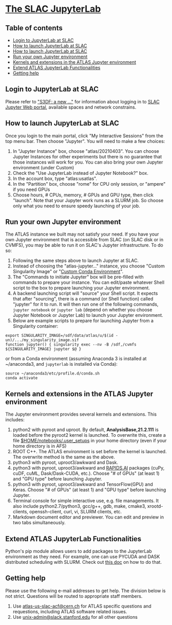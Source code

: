 # [The SLAC JupyterLab](https://sdf.slack.stanford.edu/public/doc/#/interactive-compute?id=jupyter)

## Table of contents

- [Login to JupyterLab at SLAC](#login-to-jupyterlab-at-slac)
- [How to launch JupyterLab at SLAC](#how-to-launch-jupyterlab-at-slac)
- [How to launch JupyterLab at SLAC](#how-to-launch-jupyterlab-at-slac)
- [Run your own Jupyter environment](#run-your-own-jupyter-environment)
- [Kernels and extensions in the ATLAS Jupyter environment](#kernels-and-extensions-in-the-atlas-jupyter-environment)
- [Extend ATLAS JupyterLab Functionalities](#extend-atlas-jupyterlab-functionalities)
- [Getting help](#getting-help)
<!--
- [An alternative way to start a Jupyter environment at SLAC](#an-alternative-way-to-start-a-jupyter-environment-at-slac)
  -->

## Login to JupyterLab at SLAC

Please refer to ["S3DF: a new ..."](../sshlogin/ssh2SLAC.md#accessing-to-s3df)
for information about logging in to
[SLAC Jupyter Web portal](https://s3df.slack.stanford.edu/ondemand), available
spaces and network constrains.

## How to launch JupyterLab at SLAC

Once you login to the main portal, click "My Interactive Sessions" from the top
menu bar. Then choose "Jupyter". You will need to make a few choices:

1. In "Jupyter Instance" box, choose "atlas/20210403". You can choose Jupyter
   Instances for other experiments but there is no guarantee that those
   instances will work for you. You can also bring your own Jupyter environment
   (under Custom)
2. Check the "Use JupyterLab instead of Jupyter Notebook?" box.
3. In the account box, type "atlas:usatlas".
4. In the "Partition" box, choose "rome" for CPU only session, or "ampere" if
   you need GPUs
5. Choose hours, # CPUs, memory, # GPUs and GPU type, then click "launch". Note
   that your Jupyter work runs as a SLURM job. So choose only what you need to
   ensure speedy launching of your job.

<!--
In addition to using this portal, it is also possible to directly run Jupyter
on SLAC batch nodes (see [section below](#an-alternative-way-to-start-a-jupyter-environment-at-slac))
-->

## Run your own Jupyter environment

The ATLAS instance we built may not satisfy your need. If you have your own
Jupyter environment that is accessible from SLAC (on SLAC disk or in CVMFS), you
may be able to run it on SLAC's Jupyter infrastructure. To do so:

1. Following the same steps above to launch Jupyter at SLAC.
2. Instead of choosing the "atlas-jupyter..." instance, you choose "Custom
   Singularity Image" or
   "[Custom Conda Environment](https://docs.conda.io/projects/conda/en/latest/user-guide/install/linux.html)".
3. The "Commands to initiate Jupyter" box will be pre-filled with commands to
   prepare your instance. You can edit/paste whatever Shell script to the box to
   prepare launching your Jupyter environment.
4. A backend launching script will "source" your Shell script. It expects that
   after "sourcing", there is a command (or Shell function) called "jupyter" for
   it to run. It will then run one of the following commands, `jupyter notebook`
   or `jupyter lab` (depend on whether you choose Jupyter Notebook or Jupyter
   Lab) to launch your Jupyter environment.
5. Below are example scripts to prepare for launching Jupyter from a Singularity
   container:

```
export SINGULARITY_IMAGE=/sdf/data/atlas/u/$(id -un)/.../my_singularity_image.sif
function jupyter() { singularity exec --nv -B /sdf,/cvmfs ${SINGULARITY_IMAGE} jupyter $@ }
```

or from a Conda environment (assuming Anaconda 3 is installed at ~/anaconda3,
and `jupyterlab` is installed via Conda):

```
source ~/anaconda3/etc/profile.d/conda.sh
conda activate
```

<!--
## An alternative way to start a Jupyter environment at SLAC

The SLAC Jupyter portal uses the Open OnDemand technology. In rare cases, Open OnDemand may run into
trouble. Fortunately the Slurm batch system at SLAC enables a user to SSH into a batch node if the user has a batch
job running on that
node. The feature makes it possible to for users to directly run Jupyter on batch nodes (bypassing Open OnDemand),
by following instruction below:

1\. Create a script to start your Jupyter environment. <p>
The following script can be used to start a Jupyter instance using one of the ATLAS image in CVMFS. You can write a
similar script to start your own Jupyter environment.
```
#!/bin/sh

hostname -f

op=exec
cmd="jupyter lab"
[ ! -z "$1" ] && cmd="$1"

export T3repo=/cvmfs/atlas.sdcc.bnl.gov/jupyter/t3s
#SINGULARITY_IMAGE_PATH=${T3repo}/slack/singularity/atlas-slack-w-slurm-cli-20200714.sif
#SINGULARITY_IMAGE_PATH=${T3repo}/slack/singularity/jupyter-miniforge.20220315.sif
SINGULARITY_IMAGE_PATH=${T3repo}/slack/singularity/jupyter-conda.20210403.sif
export SINGULARITY_IMAGE_PATH
singularity $op -B /cvmfs,/sdf,/gpfs,/scratch,/lscratch \
                -B /etc/slurm,/opt/slurm,/var/spool/slurmd,/run/slurm/conf/slurm.conf \
                -B /var/run/munge \
                -B /bin/modulecmd \
                -B ${T3repo}/slack/singularity/99-zatlas.sh:/.singularity.d/env/99-zatlas.sh \
                --nv \
            ${SINGULARITY_IMAGE_PATH} $cmd
```
Note that at the top of the script there is a `hostname -f` line. This is useful to tell which host (batch node)
the script is actually running on.

2\. Submit the script to Slurm
```
srun -J jupyter --nodes=1 <other_options> /bin/sh the_above_script
```
`other_options` can be
```
--cpus-per-task=N (number of CPU cores)
--mem=XXXX (memory in MB)
--time=XXXX (wall time in minutes, default is 30 minutes)
--gres='gpu:a100:1' (request a A100 GPU, or 'gpu:1' for any kind of GPU)
--account='shared' (or use account 'usatlas')
```
A word about Slurm `account`: SLAC has a large pool of GPUs, including 80x A100 GPUs and a few hundreds older
Nvidia GPU models. US ATLAS owns four A100 GPUs. 'usatlas' account will guaranty the usage, but you may be
competing with other US ATLAS colleagues. Jobs using 'shared' account are subject to preemption but the risk of
being preempted in a few hours is low (under the current usage pattern).

3\. Write down a few info from the above `srun` command.<p>
The command should first show the full hostname of the batch node it is running on (say
`the_batch_node.slack.stanford.edu`). It should also print out messages asking you to point your browser to an URL like:
```
http://localhost:8888/?token=ec4d404fe69d2ff760d611c0509a9e8ac770c7f46ac32860
```
Note the port number above is `8888`. Sometimes it is not `8888`.

4\. Setup a SSH tunnel between your desktop and the batch node to access Jupyter
```
ssh -L 8888:localhost:8888 -J <your_username>@sdf-login.slack.stanford.edu \
                              <your_username>@the_batch_node.slack.stanford.edu
```
Again, note that the port number may not be `8888`.

5\. Paste the above URL in your browser.

You are all set.
-->

## Kernels and extensions in the ATLAS Jupyter environment

The Jupyter environment provides several kernels and extensions. This includes:

1. python2 with pyroot and uproot. By default, <b>AnalysisBase,21.2.111</b> is
   loaded before the pyroot2 kernel is launched. To overwrite this, create a
   file [$HOME/notebooks/.user_setups](SLACuser_setups.txt) in your home
   directory (even if your home directory is in AFS)
2. ROOT C++. The ATLAS environment is set before the kernel is launched. The
   overwrite method is the same as the above.
3. python3 with pyroot, uproot3/awkward and Dask.
4. python3 with pyroot, uproot3/awkward and [RAPIDS.AI](https://rapids.ai)
   packages (cuPy, cuDF, cuML, Dask/Dask-CUDA, etc.). Choose "# of GPUs" (at
   least 1) and "GPU type" before launching Jupyter.
5. python3 with pyroot, uproot3/awkward and TensorFlow(GPU) and Keras. Choose "#
   of GPUs" (at least 1) and "GPU type" before launching Jupyter.
6. Terminal console for simple interactive use, e.g. file managements. It also
   include python2.7/python3, gcc/g++, gdb, make, cmake3, xrootd-clients,
   openssh-client, curl, vi, SLURM clients, etc.
7. Markdown document editor and previewer. You can edit and preview in two tabs
   simultaneously.

## Extend ATLAS JupyterLab Functionalities

Python's pip module allows users to add packages to the JupyterLab environment
as they need. For example, one can use PYCUDA and DASK distributed scheduling
with SLURM. Check out [this doc](SLACJupyterExtraFuncs.md) on how to do that.

## Getting help

Please use the following e-mail addresses to get help. The division below is not
strict. Questions will be routed to appropriate staff members.

1. Use atlas-us-slac-acf@cern.ch for ATLAS specific questions and requestions,
   including ATLAS software related issues.
2. Use unix-admin@slack.stanford.edu for all other questions
